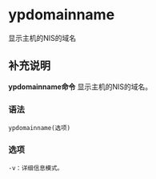 ypdomainname
===

显示主机的NIS的域名

## 补充说明

**ypdomainname命令** 显示主机的NIS的域名。

### 语法  

```shell
ypdomainname(选项)
```

### 选项  

```shell
-v：详细信息模式。
```


<!-- Linux命令行搜索引擎：https://jaywcjlove.github.io/linux-command/ -->